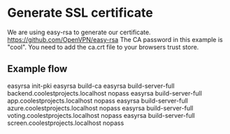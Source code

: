 # Generate SSL certificate

We are using easy-rsa to generate our certificate. <https://github.com/OpenVPN/easy-rsa>
The CA password in this example is "cool".
You need to add the ca.crt file to your browsers trust store.

## Example flow

easyrsa init-pki
easyrsa build-ca
easyrsa build-server-full backend.coolestprojects.localhost nopass
easyrsa build-server-full app.coolestprojects.localhost nopass
easyrsa build-server-full azure.coolestprojects.localhost nopass
easyrsa build-server-full voting.coolestprojects.localhost nopass
easyrsa build-server-full screen.coolestprojects.localhost nopass